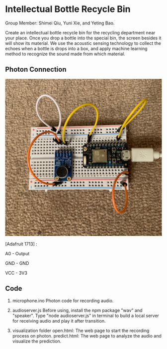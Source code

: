 # Intellectual Bottle Recycle Bin
Group Member: Shimei Qiu, Yuni Xie, and Yeting Bao.

Create an intellectual bottle recycle bin for the recycling department near your place. Once you drop a bottle into the special bin, the screen besides it will show its material. 
We use the acoustic sensing technology to collect the echoes when a bottle is drops into a box, and apply machine learning method to recognize the sound made from which material.

## Photon Connection
![Photon Image](photon.jpeg)

[Adafruit 1713] :

A0 - Output

GND - GND

VCC - 3V3

## Code
1. microphone.ino
Photon code for recording audio.

2. audioserver.js
Before using, install the npm package "wav" and "speaker".
Type "node audioserver.js" in terminal to build a local server for receiving audio and play it after transition.

3. visualization folder
open.html: The web page to start the recording process on photon.
predict.html: The web page to analyze the audio and visualize the prediction.
